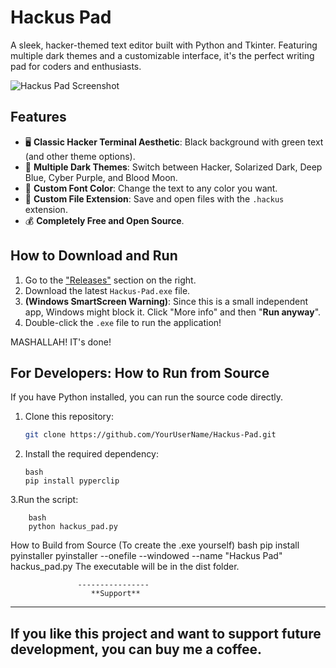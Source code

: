 # Hackus Pad

A sleek, hacker-themed text editor built with Python and Tkinter. Featuring multiple dark themes and a customizable interface, it's the perfect writing pad for coders and enthusiasts.

![Hackus Pad Screenshot](screenshot.png) <!-- If you uploaded a screenshot, use its filename here -->

## Features

- 🖥️ **Classic Hacker Terminal Aesthetic**: Black background with green text (and other theme options).
- 🎨 **Multiple Dark Themes**: Switch between Hacker, Solarized Dark, Deep Blue, Cyber Purple, and Blood Moon.
- 🎨 **Custom Font Color**: Change the text to any color you want.
- 💾 **Custom File Extension**: Save and open files with the `.hackus` extension.
- 💰 **Completely Free and Open Source**.

## How to Download and Run

1. Go to the ["Releases"](https://github.com/husnainali313/Hackus-pad/releases) section on the right.
2. Download the latest `Hackus-Pad.exe` file.
3. **(Windows SmartScreen Warning)**: Since this is a small independent app, Windows might block it. Click "More info" and then "**Run anyway**".
4. Double-click the `.exe` file to run the application!

MASHALLAH! IT's done!
   

## For Developers: How to Run from Source

If you have Python installed, you can run the source code directly.

1. Clone this repository:
   ```bash
   git clone https://github.com/YourUserName/Hackus-Pad.git

 2. Install the required dependency:

        bash
        pip install pyperclip
3.Run the script:

        bash
        python hackus_pad.py
How to Build from Source (To create the .exe yourself)
        bash
        pip install pyinstaller
        pyinstaller --onefile --windowed --name "Hackus Pad" hackus_pad.py
The executable will be in the dist folder.


                   ----------------
                      **Support**
---------------------------------------------------------------------------------------------                      
If you like this project and want to support future development, you can buy me a coffee.
----------------------------------------------------------------------------------------------
